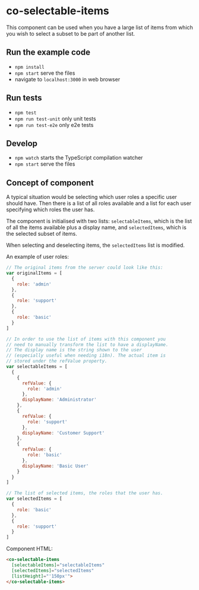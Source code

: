 # co-selectable-items

This component can be used when you have a large list of items from which you wish to select a subset to be part of another list.

## Run the example code

- `npm install`
- `npm start` serve the files
- navigate to `localhost:3000` in web browser

## Run tests

- `npm test`
- `npm run test-unit` only unit tests
- `npm run test-e2e` only e2e tests

## Develop

- `npm watch` starts the TypeScript compilation watcher
- `npm start` serve the files


## Concept of component

A typical situation would be selecting which user roles a specific user should have. Then there is a list of all roles available and a list for each user specifying which roles the user has.

The component is initialised with two lists: `selectableItems`, which is the list of all the items available plus a display name, and `selectedItems`, which is the selected subset of items.

When selecting and deselecting items, the `selectedItems` list is modified.

An example of user roles:
```javascript
// The original items from the server could look like this:
var originalItems = [
  {
    role: 'admin'
  },
  {
    role: 'support'
  },
  {
    role: 'basic'
  }
]

// In order to use the list of items with this component you
// need to manually transform the list to have a displayName.
// The display name is the string shown to the user
// (especially useful when needing i18n). The actual item is
// stored under the refValue property.
var selectableItems = [
  {
    {
      refValue: {
        role: 'admin'
      },
      displayName: 'Administrator'
    },
    {
      refValue: {
        role: 'support'
      },
      displayName: 'Customer Support'
    },
    {
      refValue: {
        role: 'basic'
      },
      displayName: 'Basic User'
    }
  }
]

// The list of selected items, the roles that the user has.
var selectedItems = [
  {
    role: 'basic'
  },
  {
    role: 'support'
  }
]
```

Component HTML:
```html
<co-selectable-items
  [selectableItems]="selectableItems"
  [selectedItems]="selectedItems"
  [listHeight]="'150px'">
</co-selectable-items>
```
